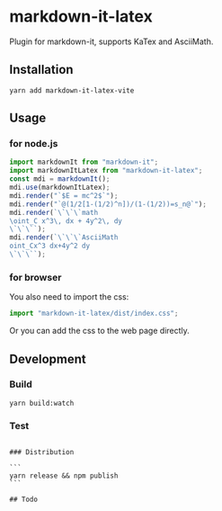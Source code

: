 # markdown-it-latex

Plugin for markdown-it, supports KaTex and AsciiMath.

## Installation

```
yarn add markdown-it-latex-vite
```

## Usage

### for node.js

```js
import markdownIt from "markdown-it";
import markdownItLatex from "markdown-it-latex";
const mdi = markdownIt();
mdi.use(markdownItLatex);
mdi.render("`$E = mc^2$`");
mdi.render("`@(1/2[1-(1/2)^n])/(1-(1/2))=s_n@`");
mdi.render(`\`\`\`math
\oint_C x^3\, dx + 4y^2\, dy
\`\`\``);
mdi.render(`\`\`\`AsciiMath
oint_Cx^3 dx+4y^2 dy
\`\`\``);
```

### for browser

You also need to import the css:

```js
import "markdown-it-latex/dist/index.css";
```

Or you can add the css to the web page directly.

## Development

### Build

```
yarn build:watch
```

### Test

````

### Distribution

```
yarn release && npm publish
```

## Todo
````
